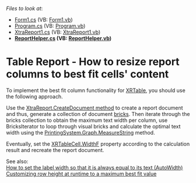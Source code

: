 <!-- default file list -->
*Files to look at*:

* [Form1.cs](./CS/Form1.cs) (VB: [Form1.vb](./VB/Form1.vb))
* [Program.cs](./CS/Program.cs) (VB: [Program.vb](./VB/Program.vb))
* [XtraReport1.cs](./CS/Report/XtraReport1.cs) (VB: [XtraReport1.vb](./VB/Report/XtraReport1.vb))
* **[ReportHelper.cs](./CS/ReportHelper/ReportHelper.cs) (VB: [ReportHelper.vb](./VB/ReportHelper/ReportHelper.vb))**
<!-- default file list end -->
# Table Report - How to resize report columns to best fit cells' content

<p>To implement the best fit column functionality for <a href="https://docs.devexpress.com/XtraReports/DevExpress.XtraReports.UI.XRTable">XRTable</a>, you should use the following approach. <br /></p>
<p>Use the <a href="https://docs.devexpress.com/XtraReports/DevExpress.XtraReports.UI.XtraReport.CreateDocument">XtraReport.CreateDocument method</a> to create a report document and thus, generate a collection of document <a href="https://docs.devexpress.com/WindowsForms/88/Controls-and-Libraries/Printing-Exporting/Concepts/Basic-Terms/Brickss">bricks</a>. Then iterate through the bricks collection to obtain the maximum text width per column, use BricksIterator to loop through visual bricks and calculate the optimal text width using the <a href="https://documentation.devexpress.com/#CoreLibraries/DevExpressXtraPrintingBrickGraphics_MeasureStringtopic">PrintingSystem.Graph.MeasureString</a> method. <br /></p><p>Eventually, set the <a href="https://docs.devexpress.com/XtraReports/DevExpress.XtraReports.UI.XRTableCell.WidthF">XRTableCell.WidthF</a> property according to the calculation result and recreate the report document.<br /></p>
<p>See also:<br /><a href="https://www.devexpress.com/Support/Center/p/A2747">How to set the label width so that it is always equal to its text (AutoWidth)</a><br /><a href="https://www.devexpress.com/Support/Center/p/E20053">Customizing row height at runtime to a maximum best fit value</a></p>

<br/>
